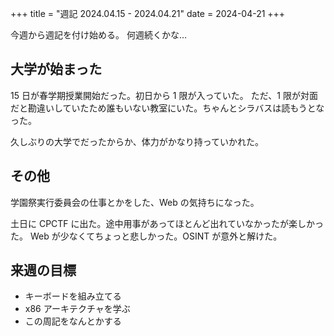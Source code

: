+++
title = "週記 2024.04.15 - 2024.04.21"
date = 2024-04-21
+++

今週から週記を付け始める。
何週続くかな…

## 大学が始まった

15 日が春学期授業開始だった。初日から 1 限が入っていた。
ただ、1 限が対面だと勘違いしていたため誰もいない教室にいた。ちゃんとシラバスは読もうとなった。

久しぶりの大学でだったからか、体力がかなり持っていかれた。

## その他

学園祭実行委員会の仕事とかをした、Web の気持ちになった。

土日に CPCTF に出た。途中用事があってほとんど出れていなかったが楽しかった。
Web が少なくてちょっと悲しかった。OSINT が意外と解けた。

## 来週の目標

- キーボードを組み立てる
- x86 アーキテクチャを学ぶ
- この周記をなんとかする
